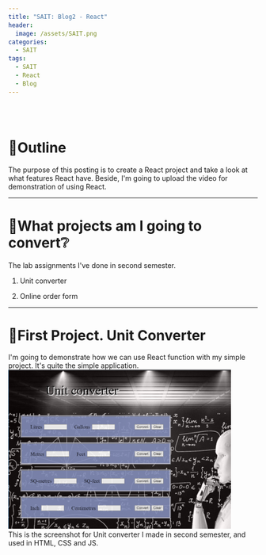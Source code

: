 ```yaml
---
title: "SAIT: Blog2 - React"
header:
  image: /assets/SAIT.png
categories:
  - SAIT
tags:
  - SAIT
  - React
  - Blog
---
```


<br>
<br>

# 📌Outline
The purpose of this posting is to create a React project and take a look at what features React have. Beside, I'm going to upload the video for demonstration of using React.  

---  

# 📌What projects am I going to convert❔  
The lab assignments I've done in second semester.  
1. Unit converter  

2. Online order form  

---  

# 📌First Project. Unit Converter
I'm going to demonstrate how we can use React function with my simple project. It's quite the simple application.  
<img src="/assets/unitConverter.png" alt="converter" width="450"/>  
This is the screenshot for Unit converter I made in second semester, and used in HTML, CSS and JS. 
